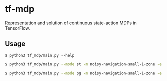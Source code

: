 # tf-mdp
Representation and solution of continuous state-action MDPs in TensorFlow.

## Usage

```shell
$ python3 tf_mdp/main.py --help
```

```bash
$ python3 tf_mdp/main.py --mode st -m noisy-navigation-small-1-zone -e 100 -lr 0.001
```

```bash
$ python3 tf_mdp/main.py --mode pg -m noisy-navigation-small-1-zone -e 100 -lr 0.001
```
